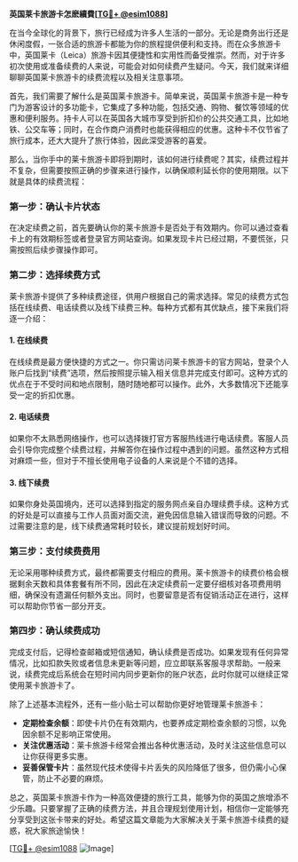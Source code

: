 **英国莱卡旅游卡怎麽續費[[TG💪+ @esim1088](https://t.me/s/esim1088)]**

在当今全球化的背景下，旅行已经成为许多人生活的一部分。无论是商务出行还是休闲度假，一张合适的旅游卡都能为你的旅程提供便利和支持。而在众多旅游卡中，英国莱卡（Leica）旅游卡因其便捷性和实用性而备受推崇。然而，对于许多初次使用或准备续费的人来说，可能会对如何续费产生疑问。今天，我们就来详细聊聊英国莱卡旅游卡的续费流程以及相关注意事项。

首先，我们需要了解什么是英国莱卡旅游卡。简单来说，英国莱卡旅游卡是一种专门为游客设计的多功能卡，它集成了多种功能，包括交通、购物、餐饮等领域的优惠和便利服务。持卡人可以在英国各大城市享受到折扣价的公共交通工具，比如地铁、公交车等；同时，在合作商户消费时也能获得相应的优惠。这种卡不仅节省了旅行成本，还大大提升了旅行体验，因此深受游客的喜爱。

那么，当你手中的莱卡旅游卡即将到期时，该如何进行续费呢？其实，续费过程并不复杂，但需要按照正确的步骤来进行操作，以确保顺利延长你的使用期限。以下就是具体的续费流程：

### **第一步：确认卡片状态**
在决定续费之前，首先要确认你的莱卡旅游卡是否处于有效期内。你可以通过查看卡上的有效期标签或者登录官方网站查询。如果发现卡片已经过期，不要慌张，只需按照后续步骤操作即可。

### **第二步：选择续费方式**
莱卡旅游卡提供了多种续费途径，供用户根据自己的需求选择。常见的续费方式包括在线续费、电话续费以及线下续费三种。每种方式都有其优缺点，接下来我们将逐一介绍：

#### **1. 在线续费**
在线续费是最方便快捷的方式之一。你只需访问莱卡旅游卡的官方网站，登录个人账户后找到“续费”选项，然后按照提示输入相关信息并完成支付即可。这种方式的优点在于不受时间和地点限制，随时随地都可以操作。此外，大多数情况下还能享受一定的折扣优惠。

#### **2. 电话续费**
如果你不太熟悉网络操作，也可以选择拨打官方客服热线进行电话续费。客服人员会引导你完成整个续费过程，并解答你在操作过程中遇到的问题。虽然这种方式相对麻烦一些，但对于不擅长使用电子设备的人来说是个不错的选择。

#### **3. 线下续费**
如果你身处英国境内，还可以选择到指定的服务网点亲自办理续费手续。这种方式的好处是可以直接与工作人员面对面交流，避免因信息输入错误而导致的问题。不过需要注意的是，线下续费通常耗时较长，建议提前规划好时间。

### **第三步：支付续费费用**
无论采用哪种续费方式，最终都需要支付相应的费用。莱卡旅游卡的续费价格会根据剩余天数和具体套餐有所不同，因此在决定续费前一定要仔细核对各项费用明细，确保没有遗漏任何额外支出。同时，也要留意是否有促销活动正在进行，这样可以帮助你节省一部分开支。

### **第四步：确认续费成功**
完成支付后，记得检查邮箱或短信通知，确认续费是否成功。如果发现有任何异常情况，比如扣款失败或者信息未更新等问题，应立即联系客服寻求帮助。一般来说，续费完成后系统会在短时间内同步更新你的账户状态，此时你就可以继续正常使用莱卡旅游卡了。

除了上述基本流程外，还有一些小贴士可以帮助你更好地管理莱卡旅游卡：

- **定期检查余额**：即使卡片仍在有效期内，也要养成定期检查余额的习惯，以免因余额不足影响正常使用。
- **关注优惠活动**：莱卡旅游卡经常会推出各种优惠活动，及时关注这些信息可以让你获得更多实惠。
- **妥善保管卡片**：虽然现代技术使得卡片丢失的风险降低了很多，但仍需小心保管，防止不必要的麻烦。

总之，英国莱卡旅游卡作为一种高效便捷的旅行工具，能够为你的英国之旅增添不少乐趣。只要掌握了正确的续费方法，并且合理规划使用计划，相信你一定能够充分享受到这张卡带来的好处。希望这篇文章能为大家解决关于莱卡旅游卡续费的疑惑，祝大家旅途愉快！

[[TG💪+ @esim1088](https://t.me/s/esim1088) ![Image](https://i.postimg.cc/4NQfJmqS/Snipaste-2025-05-13-00-14-12.png)]